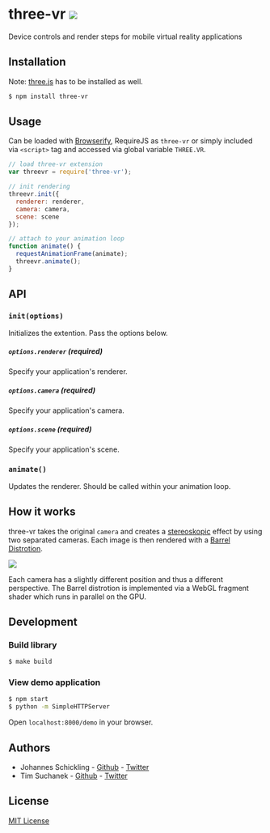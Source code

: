 three-vr [![](http://img.shields.io/npm/v/three-vr.svg?style=flat)](https://www.npmjs.org/package/gulp-webserver)
===========

Device controls and render steps for mobile virtual reality applications

## Installation

Note: [three.js](https://github.com/mrdoob/three.js) has to be installed as well.

```sh
$ npm install three-vr
```

## Usage

Can be loaded with [Browserify](http://browserify.org), RequireJS as `three-vr` or simply included via `<script>` tag and accessed via global variable `THREE.VR`.

```js
// load three-vr extension
var threevr = require('three-vr');

// init rendering
threevr.init({
  renderer: renderer,
  camera: camera,
  scene: scene
});

// attach to your animation loop
function animate() {
  requestAnimationFrame(animate);
  threevr.animate();
}
```

## API

### `init(options)`

Initializes the extention. Pass the options below.

##### `options.renderer` (required)

Specify your application's renderer.

##### `options.camera` (required)

Specify your application's camera.

##### `options.scene` (required)

Specify your application's scene.

### `animate()`

Updates the renderer. Should be called within your animation loop.

## How it works

three-vr takes the original `camera` and creates a [stereoskopic](http://en.wikipedia.org/wiki/Stereoscopy) effect by using two separated cameras. Each image is then rendered with a [Barrel Distrotion](http://en.wikipedia.org/wiki/Distortion_(optics)).

![](https://raw.githubusercontent.com/schickling/three-vr/master/doc/resources/render-pipeline.png)

Each camera has a slightly different position and thus a different perspective. The Barrel distrotion is implemented via a WebGL fragment shader which runs in parallel on the GPU.

## Development

### Build library

```sh
$ make build
```

### View demo application

```sh
$ npm start
$ python -m SimpleHTTPServer
```

Open `localhost:8000/demo` in your browser.

## Authors

* Johannes Schickling - [Github](https://github.com/schickling) - [Twitter](https://twitter.com/_schickling)
* Tim Suchanek - [Github](https://github.com/timsuchanek) - [Twitter](https://twitter.com/timsuchanek)

## License

[MIT License](http://opensource.org/licenses/MIT)

